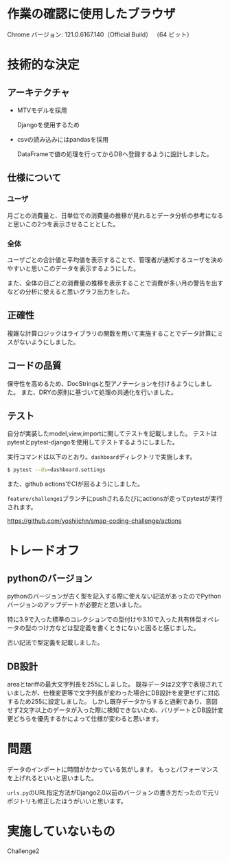 # 作業の確認に使用したブラウザ
Chrome
バージョン: 121.0.6167.140（Official Build） （64 ビット）

# 技術的な決定
## アーキテクチャ
- MTVモデルを採用

    Djangoを使用するため

- csvの読み込みにはpandasを採用

    DataFrameで値の処理を行ってからDBへ登録するように設計しました。

## 仕様について
### ユーザ
月ごとの消費量と、日単位での消費量の推移が見れるとデータ分析の参考になると思いこの2つを表示させることとした。

### 全体
ユーザごとの合計値と平均値を表示することで、管理者が通知するユーザを決めやすいと思いこのデータを表示するようにした。

また、全体の日ごとの消費量の推移を表示することで消費が多い月の警告を出すなどの分析に使えると思いグラフ出力をした。

## 正確性
複雑な計算ロジックはライブラリの関数を用いて実施することでデータ計算にミスがないようにしました。

## コードの品質
保守性を高めるため、DocStringsと型アノテーションを付けるようにしました。
また、DRYの原則に基づいて処理の共通化を行いました。

## テスト
自分が実装したmodel,view,importに関してテストを記載しました。
テストはpytestとpytest-djangoを使用してテストするようにしました。

実行コマンドは以下のとおり。`dashboard`ディレクトリで実施します。
```bash
$ pytest --ds=dashboard.settings
```
また、github actionsでCIが回るようにしました。

`feature/challenge1`ブランチにpushされるたびにactionsが走ってpytestが実行されます。

https://github.com/yoshiichn/smap-coding-challenge/actions
# トレードオフ
## pythonのバージョン
pythonのバージョンが古く型を記入する際に使えない記法があったのでPythonバージョンのアップデートが必要だと思いました。

特に3.9で入った標準のコレクションでの型付けや3.10で入った共有体型オペレータの型のつけ方などは型定義を書くときにないと困ると感じました。

古い記法で型定義を記載しました。

## DB設計
areaとtariffの最大文字列長を255にしました。
既存データは2文字で表現されていましたが、仕様変更等で文字列長が変わった場合にDB設計を変更せずに対応するため255に設定しました。
しかし既存データからすると過剰であり、意図せず2文字以上のデータが入った際に検知できないため、バリデートとDB設計変更どちらを優先するかによって仕様が変わると思います。

# 問題
データのインポートに時間がかかっている気がします。
もっとパフォーマンスを上げれるといいと思いました。

`urls.py`のURL指定方法がDjango2.0以前のバージョンの書き方だったので元リポジトリも修正したほうがいいと思います。

# 実施していないもの
Challenge2
